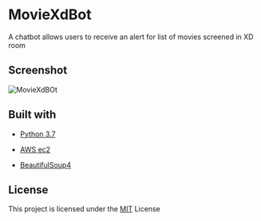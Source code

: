 # MovieXdBot

A chatbot allows users to receive an alert for list of movies screened in XD room

## Screenshot

![MovieXdBOt](https://user-images.githubusercontent.com/52568892/76909916-9e56aa00-687a-11ea-8bde-50156ba811cd.jpg)

## Built with

- [Python 3.7](https://www.python.org/)

- [AWS ec2](https://aws.amazon.com/)

- [BeautifulSoup4](https://www.crummy.com/software/BeautifulSoup/bs4/doc/)

## License

This project is licensed under the [MIT](https://github.com/minji-mia/MovieXdBot/blob/master/LICENSE) License
